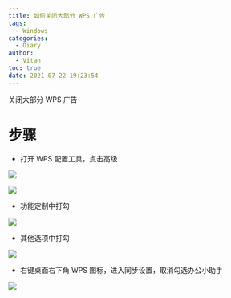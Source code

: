 ```yaml
---
title: 如何关闭大部分 WPS 广告
tags:
  - Windows
categories:
  - Diary
author:
  - Vitan
toc: true
date: 2021-07-22 19:23:54
---
```

关闭大部分 WPS 广告
<!--more-->
# 步骤
- 打开 WPS 配置工具，点击高级

![](https://fastly.jsdelivr.net/gh/ivitan/Picture@master/imagesWPS_Peizhi.png)

![](https://fastly.jsdelivr.net/gh/ivitan/Picture@master/imagesWPS_Setting.png)

- 功能定制中打勾

![](https://fastly.jsdelivr.net/gh/ivitan/Picture@master/imagesWPS_Plug.png)

- 其他选项中打勾

![](https://fastly.jsdelivr.net/gh/ivitan/Picture@master/imagesWPS_other.png)

- 右键桌面右下角 WPS 图标，进入同步设置，取消勾选办公小助手

![](https://fastly.jsdelivr.net/gh/ivitan/Picture@master/imagesWps_settings.png)